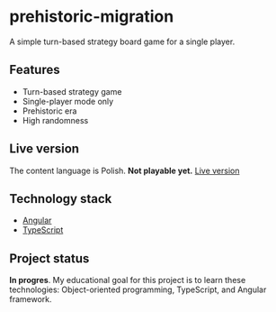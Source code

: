 # prehistoric-migration

A simple turn-based strategy board game for a single player.

## Features

- Turn-based strategy game
- Single-player mode only
- Prehistoric era
- High randomness

## Live version

The content language is Polish. **Not playable yet.**
[Live version](https://prehistoryczna-migracja.mybytes.pl/)

## Technology stack

- [Angular](https://angular.io/)
- [TypeScript](https://www.typescriptlang.org/)

## Project status

**In progres**. My educational goal for this project is to learn these
technologies: Object-oriented programming, TypeScript, and Angular framework.
